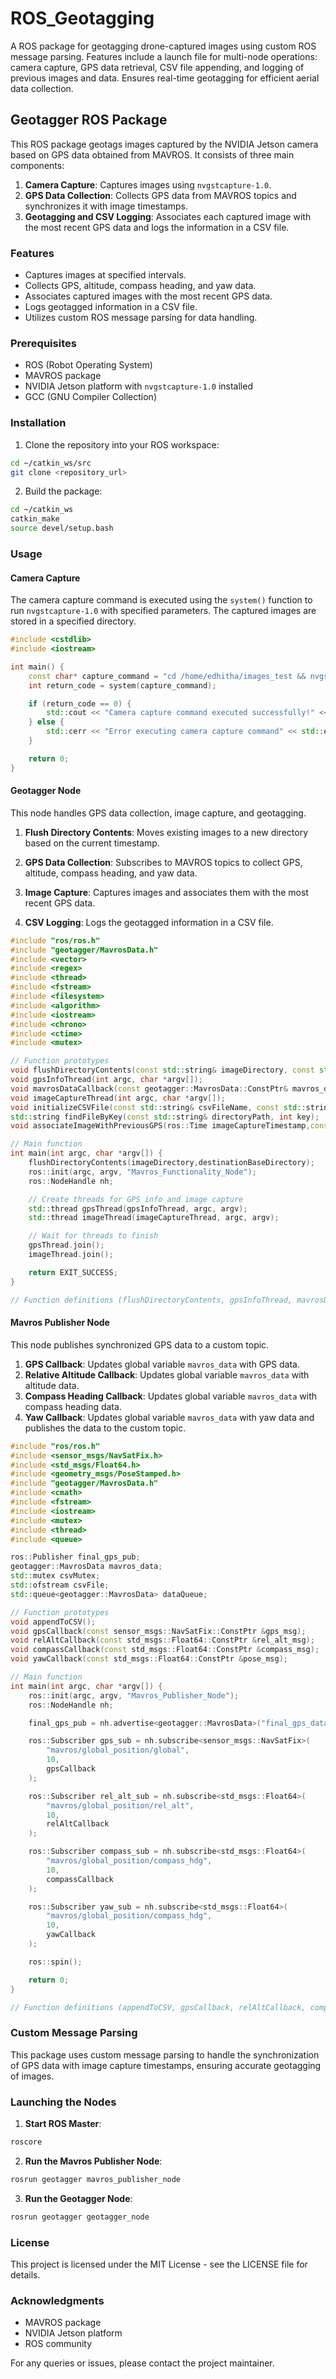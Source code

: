 # ROS_Geotagging
A ROS package for geotagging drone-captured images using custom ROS message parsing. Features include a launch file for multi-node operations: camera capture, GPS data retrieval, CSV file appending, and logging of previous images and data. Ensures real-time geotagging for efficient aerial data collection.

## Geotagger ROS Package

This ROS package geotags images captured by the NVIDIA Jetson camera based on GPS data obtained from MAVROS. It consists of three main components:

1. **Camera Capture**: Captures images using `nvgstcapture-1.0`.
2. **GPS Data Collection**: Collects GPS data from MAVROS topics and synchronizes it with image timestamps.
3. **Geotagging and CSV Logging**: Associates each captured image with the most recent GPS data and logs the information in a CSV file.

### Features

- Captures images at specified intervals.
- Collects GPS, altitude, compass heading, and yaw data.
- Associates captured images with the most recent GPS data.
- Logs geotagged information in a CSV file.
- Utilizes custom ROS message parsing for data handling.

### Prerequisites

- ROS (Robot Operating System)
- MAVROS package
- NVIDIA Jetson platform with `nvgstcapture-1.0` installed
- GCC (GNU Compiler Collection)

### Installation

1. Clone the repository into your ROS workspace:

```bash
cd ~/catkin_ws/src
git clone <repository_url>
```

2. Build the package:

```bash
cd ~/catkin_ws
catkin_make
source devel/setup.bash
```

### Usage

#### Camera Capture

The camera capture command is executed using the `system()` function to run `nvgstcapture-1.0` with specified parameters. The captured images are stored in a specified directory.

```cpp
#include <cstdlib>
#include <iostream>

int main() {
    const char* capture_command = "cd /home/edhitha/images_test && nvgstcapture-1.0 --automate --count 10 --capture-gap 1000 --capture-auto 10 --image-res 12";
    int return_code = system(capture_command);

    if (return_code == 0) {
        std::cout << "Camera capture command executed successfully!" << std::endl;
    } else {
        std::cerr << "Error executing camera capture command" << std::endl;
    }

    return 0;
}
```

#### Geotagger Node

This node handles GPS data collection, image capture, and geotagging.

1. **Flush Directory Contents**: Moves existing images to a new directory based on the current timestamp.

2. **GPS Data Collection**: Subscribes to MAVROS topics to collect GPS, altitude, compass heading, and yaw data. 

3. **Image Capture**: Captures images and associates them with the most recent GPS data.

4. **CSV Logging**: Logs the geotagged information in a CSV file.

```cpp
#include "ros/ros.h"
#include "geotagger/MavrosData.h"
#include <vector>
#include <regex>
#include <thread>
#include <fstream>
#include <filesystem>
#include <algorithm>
#include <iostream> 
#include <chrono> 
#include <ctime> 
#include <mutex>

// Function prototypes
void flushDirectoryContents(const std::string& imageDirectory, const std::string& destinationBaseDir);
void gpsInfoThread(int argc, char *argv[]);
void mavrosDataCallback(const geotagger::MavrosData::ConstPtr& mavros_data_msg);
void imageCaptureThread(int argc, char *argv[]);
void initializeCSVFile(const std::string& csvFileName, const std::string& csvFilePath, const std::string& residuePath);
std::string findFileByKey(const std::string& directoryPath, int key);
void associateImageWithPreviousGPS(ros::Time imageCaptureTimestamp,const std::string& foundFileName);

// Main function
int main(int argc, char *argv[]) {
    flushDirectoryContents(imageDirectory,destinationBaseDirectory);
    ros::init(argc, argv, "Mavros_Functionality_Node");
    ros::NodeHandle nh;

    // Create threads for GPS info and image capture
    std::thread gpsThread(gpsInfoThread, argc, argv);
    std::thread imageThread(imageCaptureThread, argc, argv);

    // Wait for threads to finish
    gpsThread.join();
    imageThread.join();

    return EXIT_SUCCESS;
}

// Function definitions (flushDirectoryContents, gpsInfoThread, mavrosDataCallback, imageCaptureThread, initializeCSVFile, findFileByKey, associateImageWithPreviousGPS)
```

#### Mavros Publisher Node

This node publishes synchronized GPS data to a custom topic.

1. **GPS Callback**: Updates global variable `mavros_data` with GPS data.
2. **Relative Altitude Callback**: Updates global variable `mavros_data` with altitude data.
3. **Compass Heading Callback**: Updates global variable `mavros_data` with compass heading data.
4. **Yaw Callback**: Updates global variable `mavros_data` with yaw data and publishes the data to the custom topic.

```cpp
#include "ros/ros.h"
#include <sensor_msgs/NavSatFix.h>
#include <std_msgs/Float64.h>
#include <geometry_msgs/PoseStamped.h>
#include "geotagger/MavrosData.h"
#include <cmath>
#include <fstream>
#include <iostream>
#include <mutex>
#include <thread>
#include <queue>

ros::Publisher final_gps_pub;
geotagger::MavrosData mavros_data;
std::mutex csvMutex;
std::ofstream csvFile;
std::queue<geotagger::MavrosData> dataQueue;

// Function prototypes
void appendToCSV();
void gpsCallback(const sensor_msgs::NavSatFix::ConstPtr &gps_msg);
void relAltCallback(const std_msgs::Float64::ConstPtr &rel_alt_msg);
void compassCallback(const std_msgs::Float64::ConstPtr &compass_msg);
void yawCallback(const std_msgs::Float64::ConstPtr &pose_msg);

// Main function
int main(int argc, char *argv[]) {
    ros::init(argc, argv, "Mavros_Publisher_Node");
    ros::NodeHandle nh;

    final_gps_pub = nh.advertise<geotagger::MavrosData>("final_gps_data_topic", 10);

    ros::Subscriber gps_sub = nh.subscribe<sensor_msgs::NavSatFix>(
        "mavros/global_position/global",
        10,
        gpsCallback
    );

    ros::Subscriber rel_alt_sub = nh.subscribe<std_msgs::Float64>(
        "mavros/global_position/rel_alt",
        10,
        relAltCallback
    );

    ros::Subscriber compass_sub = nh.subscribe<std_msgs::Float64>(
        "mavros/global_position/compass_hdg",
        10,
        compassCallback
    );

    ros::Subscriber yaw_sub = nh.subscribe<std_msgs::Float64>(
        "mavros/global_position/compass_hdg",
        10,
        yawCallback
    );

    ros::spin();

    return 0;
}

// Function definitions (appendToCSV, gpsCallback, relAltCallback, compassCallback, yawCallback)
```

### Custom Message Parsing

This package uses custom message parsing to handle the synchronization of GPS data with image capture timestamps, ensuring accurate geotagging of images.

### Launching the Nodes

1. **Start ROS Master**:

```bash
roscore
```

2. **Run the Mavros Publisher Node**:

```bash
rosrun geotagger mavros_publisher_node
```

3. **Run the Geotagger Node**:

```bash
rosrun geotagger geotagger_node
```

### License

This project is licensed under the MIT License - see the LICENSE file for details.

### Acknowledgments

- MAVROS package
- NVIDIA Jetson platform
- ROS community

For any queries or issues, please contact the project maintainer.
